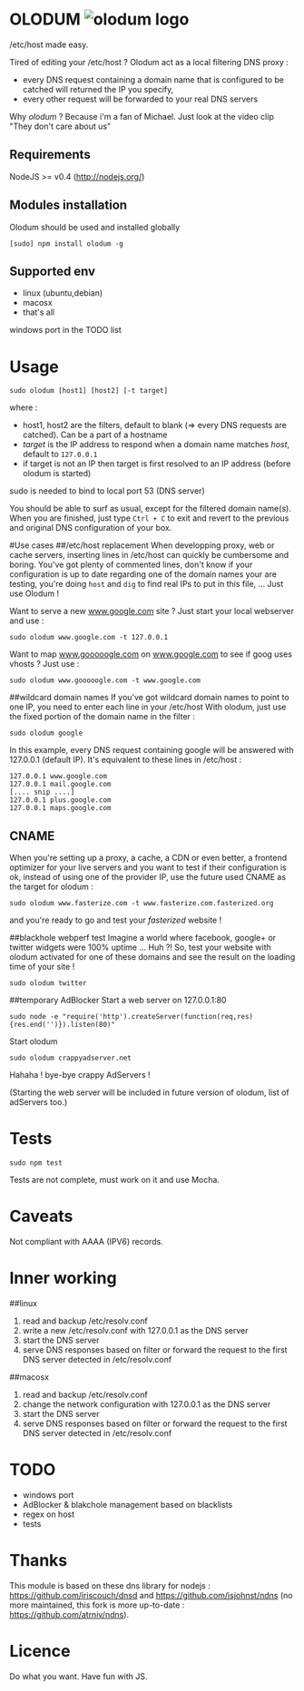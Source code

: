 OLODUM ![olodum logo](https://github.com/fasterize/olodum/blob/master/olodum.png?raw=true)
======

/etc/host made easy.

Tired of editing your /etc/host ? Olodum act as a local filtering DNS proxy : 

 * every DNS request containing a domain name that is configured to be catched will returned the IP you specify, 
 * every other request will be forwarded to your real DNS servers

Why _olodum_ ? Because i'm a fan of Michael. Just look at the video clip "They don't care about us"

Requirements
------------

NodeJS >= v0.4 (http://nodejs.org/)

Modules installation
-----------------
Olodum should be used and installed globally 

    [sudo] npm install olodum -g


Supported env
------------
* linux (ubuntu,debian)
* macosx
* that's all

windows port in the TODO list

Usage
====

    sudo olodum [host1] [host2] [-t target]

where :

* host1, host2 are the filters, default to blank (=> every DNS requests are catched). Can be a part of a hostname
* _target_ is the IP address to respond when a domain name matches _host_, default to ````127.0.0.1````
* if target is not an IP then target is first resolved to an IP address (before olodum is started) 

sudo is needed to bind to local port 53 (DNS server)

You should be able to surf as usual, except for the filtered domain name(s).
When you are finished, just type ````Ctrl + C```` to exit and revert to the previous and original DNS configuration of your box.

#Use cases
##/etc/host replacement
When developping proxy, web or cache servers, inserting lines in /etc/host can quickly be cumbersome and boring. You've got plenty of commented lines, don't know if your configuration is up to date regarding one of the domain names your are testing, you're doing ````host```` and ````dig```` to find real IPs to put in this file, ... 
Just use Olodum !

Want to serve a new www.google.com site ? Just start your local webserver and use :

````sudo olodum www.google.com -t 127.0.0.1````
 
Want to map www.gooooogle.com on www.google.com to see if goog uses vhosts ? Just use :

````sudo olodum www.gooooogle.com -t www.google.com````

##wildcard domain names
If you've got wildcard domain names to point to one IP, you need to enter each line in your /etc/host
With olodum, just use the fixed portion of the domain name in the filter : 

````sudo olodum google````

In this example, every DNS request containing google will be answered with 127.0.0.1 (default IP). It's equivalent to these lines in /etc/host :

    127.0.0.1 www.google.com
    127.0.0.1 mail.google.com
    [.... snip ....]
    127.0.0.1 plus.google.com
    127.0.0.1 maps.google.com

## CNAME
When you're setting up a proxy, a cache, a CDN or even better, a frontend optimizer for your live servers and you want to test if their configuration is ok, instead of using one of the provider IP, use the future used CNAME as the target for olodum :

````sudo olodum www.fasterize.com -t www.fasterize.com.fasterized.org````

and you're ready to go and test your _fasterized_ website !

##blackhole webperf test 
Imagine a world where facebook, google+ or twitter widgets were 100% uptime ... Huh ?!
So, test your website with olodum activated for one of these domains and see the result on the loading time of your site !

````sudo olodum twitter````

##temporary AdBlocker
Start a web server on 127.0.0.1:80

````sudo node -e "require('http').createServer(function(req,res) {res.end('')}).listen(80)"````

Start olodum

````sudo olodum crappyadserver.net````

Hahaha ! bye-bye crappy AdServers !

(Starting the web server will be included in future version of olodum, list of adServers too.)

Tests
===
    sudo npm test

Tests are not complete, must work on it and use Mocha.

Caveats
=======
Not compliant with AAAA (IPV6) records. 

Inner working
=============
##linux
1. read and backup /etc/resolv.conf
2. write a new /etc/resolv.conf with 127.0.0.1 as the DNS server
3. start the DNS server
4. serve DNS responses based on filter or forward the request to the first DNS server detected in /etc/resolv.conf

##macosx
1. read and backup /etc/resolv.conf
2. change the network configuration with 127.0.0.1 as the DNS server
3. start the DNS server
4. serve DNS responses based on filter or forward the request to the first DNS server detected in /etc/resolv.conf

TODO
====

 * windows port
 * AdBlocker & blakchole management based on blacklists
 * regex on host
 * tests

Thanks
======
This module is based on these dns library for nodejs : https://github.com/iriscouch/dnsd and https://github.com/jsjohnst/ndns (no more maintained, this fork is more up-to-date : https://github.com/atrniv/ndns).

Licence
====
Do what you want. Have fun with JS.
